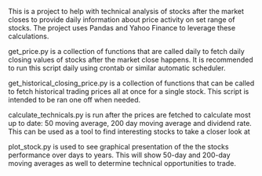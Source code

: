This is a project to help with technical analysis of stocks after the market
closes to provide daily information about price activity on set range of
stocks. The project uses Pandas and Yahoo Finance to leverage these
calculations.

get_price.py is a collection of functions that are called daily to fetch daily
closing values of stocks after the market close happens. It is recommended to
run this script daily using crontab or similar automatic scheduler.

get_historical_closing_price.py is a collection of functions that can be called
to fetch historical trading prices all at once for a single stock. This script
is intended to be ran one off when needed.

calculate_technicals.py is run after the prices are fetched to calculate most up
to date: 50 moving average, 200 day moving average and dividend rate. This can
be used as a tool to find interesting stocks to take a closer look at

plot_stock.py is used to see graphical presentation of the the stocks
performance over days to years. This will show 50-day and 200-day moving
averages as well to determine technical opportunities to trade.

